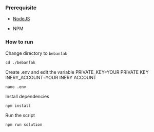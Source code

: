 ### Prerequisite

- [NodeJS](https://nodejs.org/en/)

- NPM



### How to run

Change directory to ```bebanfak```

```shell
cd ./bebanfak
```

Create .env and edit the variable
PRIVATE_KEY=YOUR PRIVATE KEY
INERY_ACCOUNT=YOUR INERY ACCOUNT

```shell
nano .env
```

Install dependencies

```shell
npm install
```

Run the script

```
npm run solution
```
